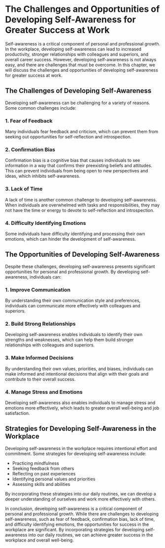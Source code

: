 The Challenges and Opportunities of Developing Self-Awareness for Greater Success at Work
=====================================================================================================================================================

Self-awareness is a critical component of personal and professional growth. In the workplace, developing self-awareness can lead to increased productivity, stronger relationships with colleagues and superiors, and overall career success. However, developing self-awareness is not always easy, and there are challenges that must be overcome. In this chapter, we will discuss the challenges and opportunities of developing self-awareness for greater success at work.

The Challenges of Developing Self-Awareness
-------------------------------------------

Developing self-awareness can be challenging for a variety of reasons. Some common challenges include:

### 1. Fear of Feedback

Many individuals fear feedback and criticism, which can prevent them from seeking out opportunities for self-reflection and introspection.

### 2. Confirmation Bias

Confirmation bias is a cognitive bias that causes individuals to see information in a way that confirms their preexisting beliefs and attitudes. This can prevent individuals from being open to new perspectives and ideas, which inhibits self-awareness.

### 3. Lack of Time

A lack of time is another common challenge to developing self-awareness. When individuals are overwhelmed with tasks and responsibilities, they may not have the time or energy to devote to self-reflection and introspection.

### 4. Difficulty Identifying Emotions

Some individuals have difficulty identifying and processing their own emotions, which can hinder the development of self-awareness.

The Opportunities of Developing Self-Awareness
----------------------------------------------

Despite these challenges, developing self-awareness presents significant opportunities for personal and professional growth. By developing self-awareness, individuals can:

### 1. Improve Communication

By understanding their own communication style and preferences, individuals can communicate more effectively with colleagues and superiors.

### 2. Build Strong Relationships

Developing self-awareness enables individuals to identify their own strengths and weaknesses, which can help them build stronger relationships with colleagues and superiors.

### 3. Make Informed Decisions

By understanding their own values, priorities, and biases, individuals can make informed and intentional decisions that align with their goals and contribute to their overall success.

### 4. Manage Stress and Emotions

Developing self-awareness also enables individuals to manage stress and emotions more effectively, which leads to greater overall well-being and job satisfaction.

Strategies for Developing Self-Awareness in the Workplace
---------------------------------------------------------

Developing self-awareness in the workplace requires intentional effort and commitment. Some strategies for developing self-awareness include:

* Practicing mindfulness
* Seeking feedback from others
* Reflecting on past experiences
* Identifying personal values and priorities
* Assessing skills and abilities

By incorporating these strategies into our daily routines, we can develop a deeper understanding of ourselves and work more effectively with others.

In conclusion, developing self-awareness is a critical component of personal and professional growth. While there are challenges to developing self-awareness, such as fear of feedback, confirmation bias, lack of time, and difficulty identifying emotions, the opportunities for success in the workplace are significant. By incorporating strategies for developing self-awareness into our daily routines, we can achieve greater success in the workplace and overall well-being.
